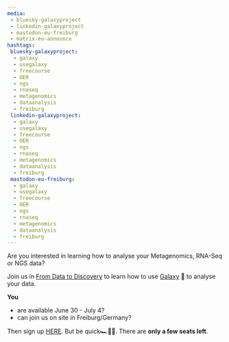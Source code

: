 ```yaml
---
media:
 - bluesky-galaxyproject
 - linkedin-galaxyproject
 - mastodon-eu-freiburg
 - matrix-eu-announce
hashtags:
 bluesky-galaxyproject:
  - galaxy
  - usegalaxy
  - freecourse
  - OER
  - ngs
  - rnaseq
  - metagenomics
  - dataanalysis
  - freiburg
 linkedin-galaxyproject:
  - galaxy
  - usegalaxy
  - freecourse
  - OER
  - ngs
  - rnaseq
  - metagenomics
  - dataanalysis
  - freiburg
 mastodon-eu-freiburg:
  - galaxy
  - usegalaxy
  - freecourse
  - OER
  - ngs
  - rnaseq
  - metagenomics
  - dataanalysis
  - freiburg
---
```

Are you interested in learning how to analyse your Metagenomics, RNA-Seq or NGS data? 

Join us in [From Data to Discovery](https://training.galaxyproject.org/training-material/events/2025-06-30-hts-workshop-freiburg.html) to learn how to use [Galaxy](https://usegalaxy.eu/) 🚀 to analyse your data. 

**You** 
* are available June 30 - July 4?
* can join us on site in Freiburg/Germany?

Then sign up [HERE](https://forms.gle/HWRH3pduxgHuzwr67). But be quick🏎️💨🔥.  There are **only a few seats left**.

